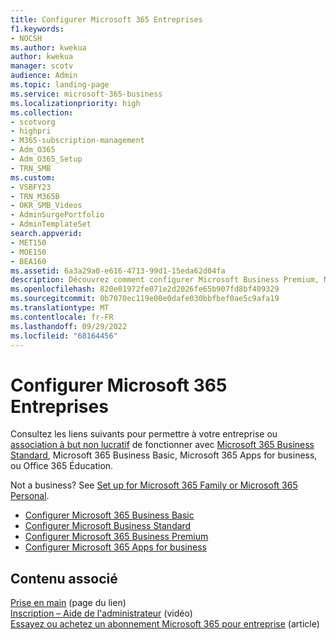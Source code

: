```yaml
---
title: Configurer Microsoft 365 Entreprises
f1.keywords:
- NOCSH
ms.author: kwekua
author: kwekua
manager: scotv
audience: Admin
ms.topic: landing-page
ms.service: microsoft-365-business
ms.localizationpriority: high
ms.collection:
- scotvorg
- highpri
- M365-subscription-management
- Adm_O365
- Adm_O365_Setup
- TRN_SMB
ms.custom:
- VSBFY23
- TRN_M365B
- OKR_SMB_Videos
- AdminSurgePortfolio
- AdminTemplateSet
search.appverid:
- MET150
- MOE150
- BEA160
ms.assetid: 6a3a29a0-e616-4713-99d1-15eda62d04fa
description: Découvrez comment configurer Microsoft Business Premium, Microsoft 365 Business Standard, Microsoft 365 Business Basic, Microsoft 365 Apps for business ou un abonnement Office 365 pour l’éducation.
ms.openlocfilehash: 820e01972fe071e2d2026fe65b907fd8bf409329
ms.sourcegitcommit: 0b7070ec119e00e0dafe030bbfbef0ae5c9afa19
ms.translationtype: MT
ms.contentlocale: fr-FR
ms.lasthandoff: 09/29/2022
ms.locfileid: "68164456"
---
```

# <a name="set-up-microsoft-365-for-business"></a>Configurer Microsoft 365 Entreprises

Consultez les liens suivants pour permettre à votre entreprise ou [association à but non lucratif](https://go.microsoft.com/fwlink/p/?LinkId=627221) de fonctionner avec [Microsoft 365 Business Standard](https://go.microsoft.com/fwlink/p/?LinkId=627220), Microsoft 365 Business Basic, Microsoft 365 Apps for business, ou Office 365 Éducation.

Not a business? See [Set up for Microsoft 365 Family or Microsoft 365 Personal](https://support.microsoft.com/office/65415a24-3cbf-4f30-901d-9bf9eba7fce2).
- [Configurer Microsoft 365 Business Basic](setup-business-basic.md)
- [Configurer Microsoft Business Standard](setup-business-standard.md)
- [Configurer Microsoft 365 Business Premium](../../business/set-up.md)
- [Configurer Microsoft 365 Apps for business](setup-apps-for-business.md)

## <a name="related-content"></a>Contenu associé

[Prise en main](/admin) (page du lien)\
[Inscription – Aide de l'administrateur](../admin-overview/sign-up-for-office-365.md) (vidéo)\
[Essayez ou achetez un abonnement Microsoft 365 pour entreprise](../../commerce/try-or-buy-microsoft-365.md) (article)
